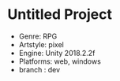 # Untitled Project

- Genre: RPG
- Artstyle: pixel
- Engine: Unity 2018.2.2f
- Platforms: web, windows
- branch : dev

